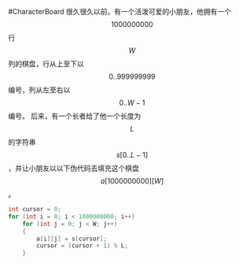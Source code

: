 #CharacterBoard
很久很久以前，有一个活泼可爱的小朋友，他拥有一个$$1000000000$$行$$W$$列的棋盘，行从上至下以$$0..999999999$$编号，列从左至右以$$0..W-1$$编号。
后来，有一个长者给了他一个长度为$$L$$的字符串$$s[0..L-1]$$，并让小朋友以以下伪代码去填充这个棋盘$$a[1000000000][W]$$。
```C++
int cursor = 0;
for (int i = 0; i < 1000000000; i++)
    for (int j = 0; j < W; j++)
    {
        a[i][j] = s[cursor];
        cursor = (cursor + 1) % L;
    }
```